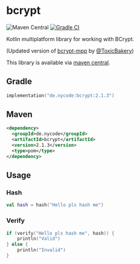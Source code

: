 # bcrypt
![Maven Central](https://img.shields.io/maven-central/v/de.nycode/bcrypt?style=flat-square)
[![Gradle CI](https://github.com/NyCodeGHG/bcrypt/actions/workflows/ci.yml/badge.svg)](https://github.com/NyCodeGHG/bcrypt/actions/workflows/ci.yml)

Kotlin multiplatform library for working with BCrypt.

(Updated version of [bcrypt-mpp](https://github.com/ToxicBakery/bcrypt-mpp)
by [@ToxicBakery](https://github.com/ToxicBakery))

This library is available via [maven central](https://search.maven.org/artifact/de.nycode/bcrypt).

## Gradle
```kotlin
implementation("de.nycode:bcrypt:2.1.3")
```

## Maven
```xml
<dependency>
  <groupId>de.nycode</groupId>
  <artifactId>bcrypt</artifactId>
  <version>2.1.3</version>
  <type>pom</type>
</dependency>
```

## Usage
### Hash
```kotlin
val hash = hash("Hello pls hash me")
```

### Verify
```kotlin
if (verify("Hello pls hash me", hash)) {
    println("Valid")
} else {
    println("Invalid")
}
```
